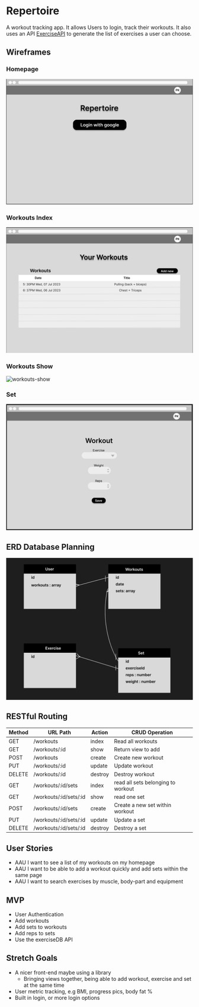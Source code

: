 # Repertoire
A workout tracking app. It allows Users to login, track their workouts.
It also uses an API [ExerciseAPI](https://rapidapi.com/justin-WFnsXH_t6/api/exercisedb/details) to generate the list of exercises a user can choose. 

## Wireframes
### Homepage
![Homepage](./public/images/homepage.png)
### Workouts Index
![workouts](./public/images/workouts.png)
### Workouts Show
![workouts-show](./public/images/workouts-show.png)
### Set
![workouts](./public/images/set.png)

## ERD Database Planning
![ERD](./public/images/ERD.png)

## RESTful Routing 
| Method | URL Path               | Action  | CRUD Operation                     |
|--------|------------------------|---------|------------------------------------|
| GET    | /workouts              | index   | Read all workouts                  |
| GET    | /workouts/:id          | show    | Return view to add                 |
| POST   | /workouts              | create  | Create new workout                 |
| PUT    | /workouts/:id          | update  | Update workout                     |
| DELETE | /workouts/:id          | destroy | Destroy workout                    |
| GET    | /workouts/:id/sets     | index   | read all sets belonging to workout |
| GET    | /workouts/:id/sets/:id | show    | read one set                       |
| POST   | /workouts/:id/sets     | create  | Create a new set within workout    |
| PUT    | /workouts/:id/sets/:id | update  | Update a set                       |
| DELETE | /workouts/:id/sets/:id | destroy | Destroy a set                      |

## User Stories
* AAU I want to see a list of my workouts on my homepage
* AAU I want to be able to add a workout quickly and add sets within the same page
* AAU I want to search exercises by muscle, body-part and equipment

## MVP
* User Authentication
* Add workouts
* Add sets to workouts
* Add reps to sets
* Use the exerciseDB API

## Stretch Goals
* A nicer front-end maybe using a library
    * Bringing views together, being able to add workout, exercise and set at the same time
* User metric tracking, e.g BMI, progress pics, body fat %
* Built in login, or more login options